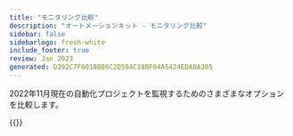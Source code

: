 ```yaml
---
title: "モニタリング比較"
description: "オートメーションキット - モニタリング比較"
sidebar: false
sidebarlogo: fresh-white
include_footer: true
review: Jan 2023
generated: D392C7F601BB88C2D584C18BF04A5424EDA0A305
---
```


2022年11月現在の自動化プロジェクトを監視するためのさまざまなオプションを比較します。

{{<questions name="/content/ja/monitoring.json" showNavigationButtons="false" locale="ja">}}

